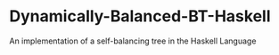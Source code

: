 # Dynamically-Balanced-BT-Haskell
An implementation of a self-balancing tree in the Haskell Language
